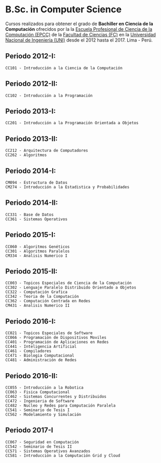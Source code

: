 # B.Sc. in Computer Science

Cursos realizados para obtener el grado de **Bachiller en Ciencia de la Computación** ofrecidos por la la [Escuela Profesional de Ciencia de la Computación (EPCC)](https://fc.uni.edu.pe/fc/index.php/escuelas/ciencia-de-la-computacion) de la [Facultad de Ciencias (FC)](https://fc.uni.edu.pe/fc/) en la [Universidad Nacional de Ingeniería (UNI)](https://www.uni.edu.pe/) desde el 2012 hasta el 2017. Lima - Perú.


## Periodo 2012-I:

    CC101 - Introducción a la Ciencia de la Computación

## Periodo 2012-II:

    CC102 - Introducción a la Programación

## Periodo 2013-I:

    CC201 - Introducción a la Programación Orientada a Objetos

## Periodo 2013-II:

    CC212 - Arquitectura de Computadores
    CC262 - Algoritmos

## Periodo 2014-I:

    CM094 - Estructura de Datos
    CM274 - Introducción a la Estadistica y Probabilidades

## Periodo 2014-II:

    CC331 - Base de Datos
    CC361 - Sistemas Operativos

## Periodo 2015-I:

    CC060 - Algoritmos Genéticos
    CC301 - Algoritmos Paralelos
    CM334 - Analisis Numerico I

## Periodo 2015-II:

    CC003 - Topicos Especiales de Ciencia de la Computación
    CC302 - Lenguaje Paralelo Distribuido Orientado a Objetos
    CC322 - Computación Grafica
    CC342 - Teoria de la Computación
    CC362 - Computación Centrada en Redes
    CM431 - Analisis Numerico II

## Periodo 2016-I:

    CC021 - Topicos Especiales de Software
    CC066 - Programación de Dispositivos Moviles
    CC401 - Programación de Aplicaciones en Redes
    CC441 - Inteligencia Artificial
    CC461 - Compiladores
    CC471 - Biologia Computacional
    CC481 - Administración de Redes

## Periodo 2016-II:

    CC055 - Introducción a la Robotica
    CC063 - Fisica Computacional
    CC462 - Sistemas Concurrentes y Distribuidos
    CC472 - Ingenieria de Software
    CC482 - Nucleo y Redes para Computación Paralela
    CC541 - Seminario de Tesis I
    CC562 - Modelamiento y Simulación

## Periodo 2017-I

    CC067 - Seguridad en Computación
    CC542 - Seminario de Tesis II
    CC571 - Sistemas Operativos Avanzados
    CC581 - Introducción a la Computación Grid y Cloud

